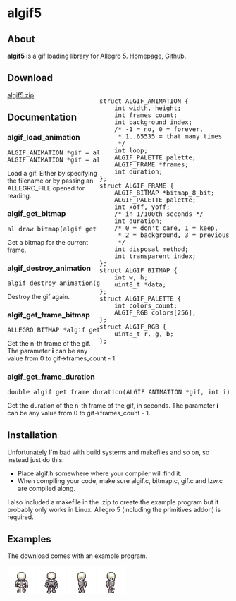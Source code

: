 <html>
<head>
</head>
<body>
<h1>algif5</h1>
<h2>About</h2>
</p><b>algif5</b> is a gif loading library for Allegro 5.
<a href="http://allegro5.org/algif5">Homepage</a>, <a
href="http://github.com/allefant/algif5">Github</a>.
<h2>Download</h2>
<a href="http://allegro5.org/algif5/algif5.zip">algif5.zip</a>
<div style="float:right">
<pre>
struct ALGIF_ANIMATION {
    int width, height;
    int frames_count;
    int background_index;
    /* -1 = no, 0 = forever,
     * 1..65535 = that many times
     */
    int loop;
    ALGIF_PALETTE palette;
    ALGIF_FRAME *frames;
    int duration;
};
struct ALGIF_FRAME {
    ALGIF_BITMAP *bitmap_8_bit;
    ALGIF_PALETTE palette;
    int xoff, yoff;
    /* in 1/100th seconds */
    int duration;
    /* 0 = don't care, 1 = keep,
     * 2 = background, 3 = previous
     */        
    int disposal_method;
    int transparent_index;
};
struct ALGIF_BITMAP {
    int w, h;
    uint8_t *data;
};
struct ALGIF_PALETTE {
    int colors_count;
    ALGIF_RGB colors[256];
};
struct ALGIF_RGB {
    uint8_t r, g, b;
};
</pre>
</div>
<h2>Documentation</h2>

<h3>algif_load_animation</h3>
<pre>ALGIF_ANIMATION *gif = algif_load_animation(char const *filename);
ALGIF_ANIMATION *gif = algif_load_animation_f(ALLEGRO_FILE *file);
</pre>
<p>Load a gif. Either by specifying the filename or by passing an
ALLEGRO_FILE opened for reading.</p>

<h3>algif_get_bitmap</h3>
<pre>al_draw_bitmap(algif_get_bitmap(gif, al_get_time()), x, y, 0);</pre>
<p>Get a bitmap for the current frame.</p>

<h3>algif_destroy_animation</h3>
<pre>algif_destroy_animation(gif);</pre>
<p>Destroy the gif again.</p>

<h3>algif_get_frame_bitmap</h3>
<pre>ALLEGRO_BITMAP *algif_get_frame_bitmap(ALGIF_ANIMATION *gif, int i);</pre>
<p>Get the n-th frame of the gif.
The parameter <b>i</b> can be any value from 0 to gif->frames_count - 1.</p>

<h3>algif_get_frame_duration</h3>
<pre>double algif_get_frame_duration(ALGIF_ANIMATION *gif, int i);</pre>
<p>Get the duration of the n-th frame of the gif, in seconds.
The parameter <b>i</b> can be any value from 0 to gif->frames_count - 1.</p>

<h2>Installation</h2>
Unfortunately I'm bad with build systems and makefiles and so on, so instead
just do this:
<ul>
    <li>Place algif.h somewhere where your compiler will find it.</li>
    <li>When compiling your code, make sure algif.c, bitmap.c, gif.c and lzw.c
    are compiled along.</li>
</ul>
I also included a makefile in the .zip to create the example program but it
probably only works in Linux. Allegro 5 (including the primitives addon) is
required.
<h2>Examples</h2>
<p>The download comes with an example program.</p>
<img id="up" src="examples/skeleton_up.gif" />
<img id="down" src="examples/skeleton_down.gif" />
<img id="left" src="examples/skeleton_left.gif" />
<img id="right" src="examples/skeleton_right.gif" />
</body>
</html>
